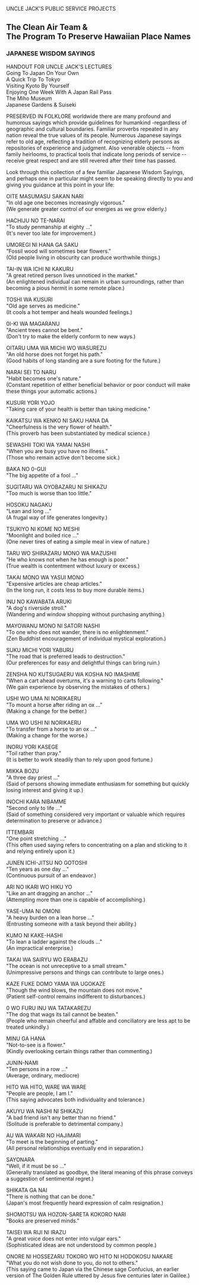 UNCLE JACK'S PUBLIC SERVICE PROJECTS
## The Clean Air Team & <br> The Program To Preserve Hawaiian Place Names

<!-- 851 NORTH SCHOOL STREET, #505 • HONOLULU • HI 96817
TEL: (808) 528•0528 www.unclejackinhawaii.com jacksc@hawaii.edu -->
### JAPANESE WISDOM SAYINGS 

<div class="centered">
HANDOUT FOR UNCLE JACK'S LECTURES <br>
Going To Japan On Your Own <br>
A Quick Trip To Tokyo <br>
Visiting Kyoto By Yourself <br>
Enjoying One Week With A Japan Rail Pass <br>
The Miho Museum <br>
Japanese Gardens & Suiseki
<!-- four circles -->
</div>

PRESERVED IN FOLKLORE worldwide there are many profound and humorous sayings which provide guidelines for humankind -­regardless of geographic and cultural boundaries. Familiar proverbs repeated in any nation reveal the true values of its people. Numerous Japanese sayings refer to old age, reflecting a tradition of recognizing elderly persons as repositories of experience and judgment. Also venerable objects -- from family heirlooms, to practical tools that indicate long periods of service -- receive great respect and are still revered after their time has passed.

Look through this collection of a few familiar Japanese Wisdom Sayings, and perhaps one in particular might seem to be speaking directly to you and giving you guidance at this point in your life:

OITE MASUMASU SAKAN NARI<br>
"In old age one becomes increasingly vigorous."<br>
(We generate greater control of our energies as we grow elderly.)

HACHIJU NO TE-NARAI<br>
"To study penmanship at eighty ..."<br>
(It's never too late for improvement.)

UMOREGI NI HANA GA SAKU<br>
"Fossil wood will sometimes bear flowers."<br>
(Old people living in obscurity can produce worthwhile things.)

TAI-IN WA ICHI NI KAKURU<br>
"A great retired person lives unnoticed in the market."<br>
(An enlightened individual can remain in urban surroundings, rather than becoming a pious hermit in some remote place.)

TOSHI WA KUSURI<br>
"Old age serves as medicine."<br>
(It cools a hot temper and heals wounded feelings.)

0I-KI WA MAGARANU<br>
"Ancient trees cannot be bent."<br>
(Don't try to make the elderly conform to new ways.)

OITARU UMA WA MICHI WO WASUREZU<br>
"An old horse does not forget his path."<br>
(Good habits of long standing are a sure footing for the future.)

NARAI SEI TO NARU<br>
"Habit becomes one's nature."<br>
(Constant repetition of either beneficial behavior or poor conduct will make these things your automatic actions.)

KUSURI YORI YOJO<br>
"Taking care of your health is better than taking medicine."

KAIKATSU WA KENKO NI SAKU HANA DA<br>
"Cheerfulness is the very flower of health."<br>
(This proverb has been substantiated by medical science.)

SEWASHII TOKI WA YAMAI NASHI<br>
"When you are busy you have no illness."<br>
(Those who remain active don't become sick.)

BAKA NO 0-GUI<br>
"The big appetite of a fool ..."

SUGITARU WA OYOBAZARU NI SHIKAZU <br>
"Too much is worse than too little."

HOSOKU NAGAKU<br>
"Lean and long ..."<br>
(A frugal way of life generates longevity.)

TSUKIYO NI KOME NO MESHI<br>
"Moonlight and boiled rice ..."<br>
(One never tires of eating a simple meal in view of nature.)

TARU WO SHIRAZARU MONO WA MAZUSHII<br>
"He who knows not when he has enough is poor."<br>
(True wealth is contentment without luxury or excess.)

TAKAI MONO WA YASUI MONO<br>
"Expensive articles are cheap articles."<br>
(In the long run, it costs less to buy more durable items.)

INU NO KAWABATA ARUKI<br>
"A dog's riverside stroll."<br>
(Wandering and window shopping without purchasing anything.)

MAYOWANU MONO NI SATORI NASHI<br>
"To one who does not wander, there is no enlightenment."<br>
(Zen Buddhist encouragement of individual mystical exploration.)

SUKU MICHI YORI YABURU<br>
"The road that is preferred leads to destruction."<br>
(Our preferences for easy and delightful things can bring ruin.)

ZENSHA NO KUTSUGAERU WA KOSHA NO IMASHIME<br>
"When a cart ahead overturns, it's a warning to carts following."<br>
(We gain experience by observing the mistakes of others.)

USHI WO UMA NI NORIKAERU<br>
"To mount a horse after riding an ox ..."<br>
(Making a change for the better.)

UMA WO USHI NI NORIKAERU<br>
"To transfer from a horse to an ox ..."<br>
(Making a change for the worse.)

INORU YORI KASEGE<br>
"Toil rather than pray."<br>
(It is better to work steadily than to rely upon good fortune.)

MIKKA BOZU<br>
"A three day priest ..."<br>
(Said of persons showing immediate enthusiasm for something but quickly losing interest and giving it up.)

INOCHI KARA NIBAMME<br>
"Second only to life ..."<br>
(Said of something considered very important or valuable which requires determination to preserve or advance.)

ITTEMBARI<br>
"One point stretching ..."<br>
(This often used saying refers to concentrating on a plan and sticking to it and relying entirely upon it.)

JUNEN ICHI-JITSU NO GOTOSHI<br>
"Ten years as one day ..."<br>
(Continuous pursuit of an endeavor.)

ARI NO IKARI WO HIKU YO<br>
"Like an ant dragging an anchor ..."<br>
(Attempting more than one is capable of accomplishing.)

YASE-UMA NI OMONI<br>
"A heavy burden on a lean horse ..."<br>
(Entrusting someone with a task beyond their ability.)

KUMO NI KAKE-HASHI<br>
"To lean a ladder against the clouds ..."<br>
(An impractical enterprise.)

TAKAI WA SAIRYU WO ERABAZU<br>
"The ocean is not unreceptive to a small stream."<br>
(Unimpressive persons and things can contribute to large ones.)

KAZE FUKE DOMO YAMA WA UGOKAZE<br>
"Though the wind blows, the mountain does not move."<br>
(Patient self-control remains indifferent to disturbances.)

0 WO FURU INU WA TATAKAREZU<br>
"The dog that wags its tail cannot be beaten."<br>
(People who remain cheerful and affable and conciliatory are less apt to be treated unkindly.)

MINU GA HANA<br>
"Not-to-see is a flower."<br>
(Kindly overlooking certain things rather than commenting.)

JUNIN-NAMI<br>
"Ten persons in a row ..."<br>
(Average, ordinary, mediocre)

HITO WA HITO, WARE WA WARE<br>
"People are people, I am I."<br>
(This saying advocates both individuality and tolerance.)

AKUYU WA NASHI NI SHIKAZU<br>
"A bad friend isn't any better than no friend."<br>
(Solitude is preferable to detrimental company.)

AU WA WAKARI NO HAJIMARI<br>
"To meet is the beginning of parting."<br>
(All personal relationships eventually end in separation.)

SAYONARA<br>
"Well, if it must be so ..."<br>
(Generally translated as goodbye, the literal meaning of this phrase conveys a suggestion of sentimental regret.)

SHIKATA GA NAI<br>
"There is nothing that can be done."<br>
(Japan's most frequently heard expression of calm resignation.)

SHOMOTSU WA HOZON-SARETA KOKORO NARI<br>
"Books are preserved minds."

TAISEI WA RIJI NI IRAZU<br>
"A great voice does not enter into vulgar ears."<br>
(Sophisticated ideas are not understood by common people.)

ONORE NI HOSSEZARU TOKORO WO HITO NI HODOKOSU NAKARE<br>
"What you do not wish done to you, do not to others."<br>
(This saying came to Japan via the Chinese sage Confucius, an earlier version of The Golden Rule uttered by Jesus five centuries later in Galilee.)